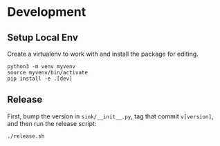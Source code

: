 # Development

## Setup Local Env

Create a virtualenv to work with and install the package for editing.

    python3 -m venv myvenv
    source myvenv/bin/activate
    pip install -e .[dev]

## Release

First, bump the version in `sink/__init__.py`, tag that commit `v[version]`, and then run the release script:

    ./release.sh
